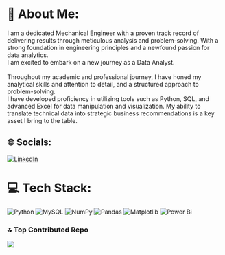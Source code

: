 # 💫 About Me:
I am a dedicated Mechanical Engineer with a proven track record of delivering results through meticulous analysis and problem-solving. With a strong foundation in engineering principles and a newfound passion for data analytics.<br>I am excited to embark on a new journey as a Data Analyst.<br><br>Throughout my academic and professional journey, I have honed my analytical skills and attention to detail, and a structured approach to problem-solving.<br>I have developed proficiency in utilizing tools such as Python, SQL, and advanced Excel for data manipulation and visualization. My ability to translate technical data into strategic business recommendations is a key asset I bring to the table.


## 🌐 Socials:
[![LinkedIn](https://img.shields.io/badge/LinkedIn-%230077B5.svg?logo=linkedin&logoColor=white)](https://linkedin.com/in/linkedin.com/in/raj-kumar-8676a3250) 

# 💻 Tech Stack:
![Python](https://img.shields.io/badge/python-3670A0?style=for-the-badge&logo=python&logoColor=ffdd54) ![MySQL](https://img.shields.io/badge/mysql-4479A1.svg?style=for-the-badge&logo=mysql&logoColor=white) ![NumPy](https://img.shields.io/badge/numpy-%23013243.svg?style=for-the-badge&logo=numpy&logoColor=white) ![Pandas](https://img.shields.io/badge/pandas-%23150458.svg?style=for-the-badge&logo=pandas&logoColor=white) ![Matplotlib](https://img.shields.io/badge/Matplotlib-%23ffffff.svg?style=for-the-badge&logo=Matplotlib&logoColor=black) ![Power Bi](https://img.shields.io/badge/power_bi-F2C811?style=for-the-badge&logo=powerbi&logoColor=black)


### 🔝 Top Contributed Repo
![](https://github-contributor-stats.vercel.app/api?username=RajkumarDharmarajan&limit=5&theme=gotham&combine_all_yearly_contributions=true)

<!-- Proudly created with GPRM ( https://gprm.itsvg.in ) -->

